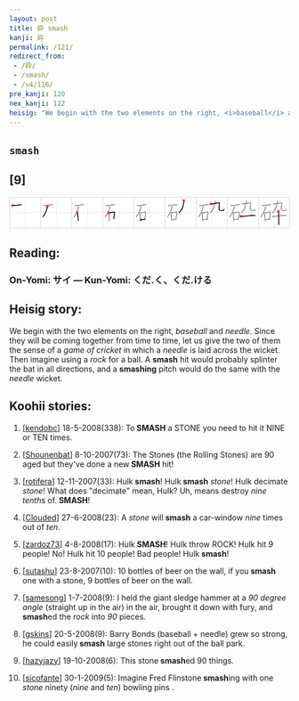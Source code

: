 ```yaml
---
layout: post
title: 砕 smash
kanji: 砕
permalink: /121/
redirect_from:
 - /砕/
 - /smash/
 - /v4/116/
pre_kanji: 120
nex_kanji: 122
heisig: "We begin with the two elements on the right, <i>baseball</i> and <i>needle</i>. Since they will be coming together from time to time, let us give the two of them the sense of a <i>game of cricket</i> in which a <i>needle</i> is laid across the wicket. Then imagine using a <i>rock</i> for a ball. A <b>smash</b> hit would probably splinter the bat in all directions, and a <b>smashing</b> pitch would do the same with the <i>needle</i> wicket."
---
```


## `smash`

## [9]

<div class="stroke"><img src="../images/E7A095.png" /></div>

## Reading:

### On-Yomi: サイ &mdash; Kun-Yomi: くだ.く、くだ.ける

## Heisig story:

We begin with the two elements on the right, <i>baseball</i> and <i>needle</i>. Since they will be coming together from time to time, let us give the two of them the sense of a <i>game of cricket</i> in which a <i>needle</i> is laid across the wicket. Then imagine using a <i>rock</i> for a ball. A <b>smash</b> hit would probably splinter the bat in all directions, and a <b>smashing</b> pitch would do the same with the <i>needle</i> wicket.

## Koohii stories:

1) [<a href="http://kanji.koohii.com/profile/kendobc">kendobc</a>] 18-5-2008(338): To<strong> SMASH</strong> a STONE you need to hit it NINE or TEN times.

2) [<a href="http://kanji.koohii.com/profile/Shounenbat">Shounenbat</a>] 8-10-2007(73): The Stones (the Rolling Stones) are 90 aged but they&#039;ve done a new<strong> SMASH</strong> hit!

3) [<a href="http://kanji.koohii.com/profile/rotifera">rotifera</a>] 12-11-2007(33): Hulk<strong> smash</strong>! Hulk<strong> smash</strong> <em>stone</em>! Hulk decimate <em>stone</em>! What does &quot;decimate&quot; mean, Hulk? Uh, means destroy <em>nine</em> <em>tenths</em> of.<strong> SMASH</strong>!

4) [<a href="http://kanji.koohii.com/profile/Clouded">Clouded</a>] 27-6-2008(23): A <em>stone</em> will<strong> smash</strong> a car-window <em>nine</em> times out of <em>ten</em>.

5) [<a href="http://kanji.koohii.com/profile/zardoz73">zardoz73</a>] 4-8-2008(17): Hulk<strong> SMASH</strong>! Hulk throw ROCK! Hulk hit 9 people! No! Hulk hit 10 people! Bad people! Hulk<strong> smash</strong>!

6) [<a href="http://kanji.koohii.com/profile/sutashu">sutashu</a>] 23-8-2007(10): 10 bottles of beer on the wall, if you<strong> smash</strong> one with a stone, 9 bottles of beer on the wall.

7) [<a href="http://kanji.koohii.com/profile/samesong">samesong</a>] 1-7-2008(9): I held the giant sledge hammer at a <em>90 degree angle</em> (straight up in the air) in the air, brought it down with fury, and<strong> smash</strong>ed the <em>rock</em> into <em>90</em> pieces.

8) [<a href="http://kanji.koohii.com/profile/gskins">gskins</a>] 20-5-2008(9): Barry Bonds (baseball + needle) grew so strong, he could easily<strong> smash</strong> large stones right out of the ball park.

9) [<a href="http://kanji.koohii.com/profile/hazyjazy">hazyjazy</a>] 19-10-2008(6): This stone<strong> smash</strong>ed 90 things.

10) [<a href="http://kanji.koohii.com/profile/sicofante">sicofante</a>] 30-1-2009(5): Imagine Fred Flinstone<strong> smash</strong>ing with one <em>stone</em> ninety (<em>nine</em> and <em>ten</em>) bowling pins .

